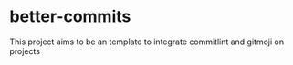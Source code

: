 # better-commits
This project aims to be an template to integrate commitlint and gitmoji on projects
